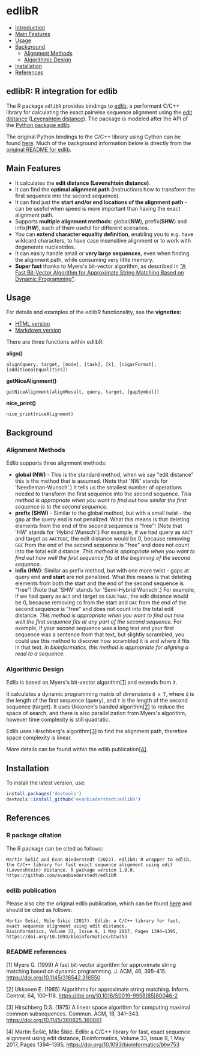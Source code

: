 [![<evanbiederstedt>](https://circleci.com/gh/evanbiederstedt/edlibR.svg?style=svg)](https://app.circleci.com/pipelines/github/evanbiederstedt/edlibR)

# edlibR

- [Introduction](#edlibr-r-integration-for-edlib)
- [Main Features](#main-features)
- [Usage](#usage)
- [Background](#background)
  * [Alignment Methods](#alignment-methods)
  * [Algorithmic Design](#algorithmic-design)
- [Installation](#installation)
- [References](#references)

## edlibR: R integration for edlib

The R package `edlibR` provides bindings to [edlib](https://github.com/Martinsos/edlib), a performant C/C++ library for calculating the exact pairwise sequence alignment using the [edit distance](https://en.wikipedia.org/wiki/Edit_distance) ([Levenshtein distance](https://en.wikipedia.org/wiki/Levenshtein_distance)). The package is modeled after the API of the [Python package edlib](https://pypi.org/project/edlib/).

The original Python bindings to the C/C++ library using Cython can be found [here](https://github.com/Martinsos/edlib/tree/master/bindings/python). Much of the background information below is directly from the [original README for edlib](https://github.com/Martinsos/edlib/blob/master/README.md).

## Main Features

* It calculates the **edit distance (Levenshtein distance)**.
* It can find the **optimal alignment path** (instructions how to transform the first sequence into the second sequence).
* It can find just the **start and/or end locations of the alignment path** - can be useful when speed is more important than having the exact alignment path.
* Supports **multiple alignment methods**: global(**NW**), prefix(**SHW**) and infix(**HW**), each of them useful for different scenarios.
* You can **extend character equality definition**, enabling you to e.g. have wildcard characters, to have case insensitive alignment or to work with degenerate nucleotides.
* It can easily handle small or **very large sequences**, even when finding the alignment path, while consuming very little memory.
* **Super fast** thanks to Myers's bit-vector algorithm, as described in ["A Fast Bit-Vector Algorithm for Approximate String Matching Based on Dynamic Programming"](http://www.gersteinlab.org/courses/452/09-spring/pdf/Myers.pdf).

## Usage

For details and examples of the edlibR functionality, see the **vignettes:**
* [HTML version](https://htmlpreview.github.io/?https://raw.githubusercontent.com/evanbiederstedt/edlibR/blob/main/doc/edlibr_walkthrough.html)
* [Markdown version](https://github.com/evanbiederstedt/edlibR/blob/main/vignettes/edlibR_walkthrough.md)

There are three functions within edlibR:

**align()**

```
align(query, target, [mode], [task], [k], [cigarFormat], [additionalEqualities])
```

**getNiceAlignment()**

```
getNiceAlignment(alignResult, query, target, [gapSymbol])
```

**nice_print()**

```
nice_print(niceAlignment)
```

## Background

### Alignment Methods

Edlib supports three alignment methods:
* **global (NW)** - This is the standard method, when we say "edit distance" this is the method that is assumed. (Note that 'NW' stands for 'Needleman-Wunsch'.)
  It tells us the smallest number of operations needed to transform the first sequence into the second sequence.
  *This method is appropriate when you want to find out how similar the first sequence is to the second sequence.*
* **prefix (SHW)** - Similar to the global method, but with a small twist - the gap at the query end is not penalized. What this means is that deleting elements from the end of the second sequence is "free"! (Note that 'HW' stands for 'Hybrid Wunsch'.)
  For example, if we had query as `AACT` and target as `AACTGGC`, the edit distance would be 0, because removing `GGC` from the end of the second sequence is "free" and does not count into the total edit distance.
  *This method is appropriate when you want to find out how well the first sequence fits at the beginning of the second sequence.*
* **infix (HW)**: Similar as prefix method, but with one more twist - gaps at query end **and start** are not penalized. What this means is that deleting elements from both the start and the end of the second sequence is "free"! (Note that 'SHW' stands for 'Semi-Hybrid Wunsch'.)
  For example, if we had query as `ACT` and target as `CGACTGAC`, the edit distance would be 0, because removing `CG` from the start and `GAC` from the end of the second sequence is "free" and does not count into the total edit distance.
  *This method is appropriate when you want to find out how well the first sequence fits at any part of the second sequence.* For example, if your second sequence was a long text and your first sequence was a sentence from that text, but slightly scrambled, you could use this method to discover how scrambled it is and where it fits in that text.
  *In bioinformatics, this method is appropriate for aligning a read to a sequence.*


### Algorithmic Design

Edlib is based on Myers's bit-vector algorithm[[1]](#1) and extends from it.

It calculates a dynamic programming matrix of dimensions `Q x T`, where `Q` is the length of the first sequence (query), and `T` is the length of the second sequence (target). It uses Ukkonen's banded algorithm[[2]](#2) to reduce the space of search, and there is also parallelization from Myers's algorithm, however time complexity is still quadratic.

Edlib uses Hirschberg's algorithm[[3]](#3) to find the alignment path, therefore space complexity is linear.

More details can be found within the edlib publication[[4]](#4).


## Installation

To install the latest version, use:

```r
install.packages('devtools')
devtools::install_github('evanbiederstedt/edlibR')
```


## References

### R package citation

The R package can be cited as follows:

```
Martin Šošić and Evan Biederstedt (2022). edlibR: R wrapper to edlib,
the C/C++ library for fast exact sequence alignment using edit
(Levenshtein) distance. R package version 1.0.0.
https://github.com/evanbiederstedt/edlibR
```

### edlib publication

Please also cite the original edlib publication, which can be found [here](https://academic.oup.com/bioinformatics/article/33/9/1394/2964763) and should be cited as follows:

```
Martin Šošić, Mile Šikić (2017). Edlib: a C/C++ library for fast, exact sequence alignment using edit distance. 
Bioinformatics, Volume 33, Issue 9, 1 May 2017, Pages 1394–1395, 
https://doi.org/10.1093/bioinformatics/btw753
```

### README references

<a id="1">[1]</a> 
Myers G. (1999) A fast bit-vector algorithm for approximate string matching based on dynamic programming. J. ACM, 46, 395–415. https://doi.org/10.1145/316542.316550

<a id="2">[2]</a>
Ukkonen E. (1985) Algorithms for approximate string matching. Inform. Control, 64, 100–118. https://doi.org/10.1016/S0019-9958(85)80046-2

<a id="3">[3]</a>
Hirschberg D.S. (1975) A linear space algorithm for computing maximal common subsequences. Commun. ACM, 18, 341–343. https://doi.org/10.1145/360825.360861

<a id="4">[4]</a>
Martin Šošić, Mile Šikić. Edlib: a C/C++ library for fast, exact sequence alignment using edit distance, Bioinformatics, Volume 33, Issue 9, 1 May 2017, Pages 1394–1395, 
https://doi.org/10.1093/bioinformatics/btw753